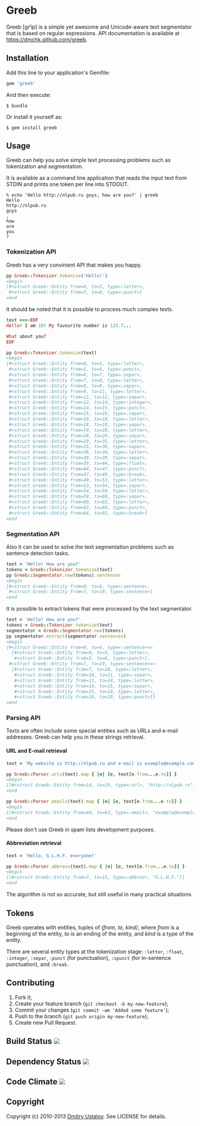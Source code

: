 # Greeb
Greeb [grʲip] is a simple yet awesome and Unicode-aware text segmentator
that is based on regular expressions. API documentation is available at
<https://dmchk.github.com/greeb>.

## Installation
Add this line to your application's Gemfile:

```ruby
gem 'greeb'
```

And then execute:

    $ bundle

Or install it yourself as:

    $ gem install greeb

## Usage
Greeb can help you solve simple text processing problems such as
tokenization and segmentation.

It is available as a command line application that reads the input
text from STDIN and prints one token per line into STDOUT.

```
% echo 'Hello http://nlpub.ru guys, how are you?' | greeb
Hello
http://nlpub.ru
guys
,
how
are
you
?
```

### Tokenization API
Greeb has a very convinient API that makes you happy.

```ruby
pp Greeb::Tokenizer.tokenize('Hello!')
=begin
[#<struct Greeb::Entity from=0, to=5, type=:letter>,
 #<struct Greeb::Entity from=5, to=6, type=:punct>]
=end
```

It should be noted that it is possible to process much complex texts.

```ruby
text =<<-EOF
Hello! I am 18! My favourite number is 133.7...

What about you?
EOF

pp Greeb::Tokenizer.tokenize(text)
=begin
[#<struct Greeb::Entity from=0, to=5, type=:letter>,
 #<struct Greeb::Entity from=5, to=6, type=:punct>,
 #<struct Greeb::Entity from=6, to=7, type=:separ>,
 #<struct Greeb::Entity from=7, to=8, type=:letter>,
 #<struct Greeb::Entity from=8, to=9, type=:separ>,
 #<struct Greeb::Entity from=9, to=11, type=:letter>,
 #<struct Greeb::Entity from=11, to=12, type=:separ>,
 #<struct Greeb::Entity from=12, to=14, type=:integer>,
 #<struct Greeb::Entity from=14, to=15, type=:punct>,
 #<struct Greeb::Entity from=15, to=16, type=:separ>,
 #<struct Greeb::Entity from=16, to=18, type=:letter>,
 #<struct Greeb::Entity from=18, to=19, type=:separ>,
 #<struct Greeb::Entity from=19, to=28, type=:letter>,
 #<struct Greeb::Entity from=28, to=29, type=:separ>,
 #<struct Greeb::Entity from=29, to=35, type=:letter>,
 #<struct Greeb::Entity from=35, to=36, type=:separ>,
 #<struct Greeb::Entity from=36, to=38, type=:letter>,
 #<struct Greeb::Entity from=38, to=39, type=:separ>,
 #<struct Greeb::Entity from=39, to=44, type=:float>,
 #<struct Greeb::Entity from=44, to=47, type=:punct>,
 #<struct Greeb::Entity from=47, to=49, type=:break>,
 #<struct Greeb::Entity from=49, to=53, type=:letter>,
 #<struct Greeb::Entity from=53, to=54, type=:separ>,
 #<struct Greeb::Entity from=54, to=59, type=:letter>,
 #<struct Greeb::Entity from=59, to=60, type=:separ>,
 #<struct Greeb::Entity from=60, to=63, type=:letter>,
 #<struct Greeb::Entity from=63, to=64, type=:punct>,
 #<struct Greeb::Entity from=64, to=65, type=:break>]
=end
```

### Segmentation API
Also it can be used to solve the text segmentation problems
such as sentence detection tasks.

```ruby
text = 'Hello! How are you?'
tokens = Greeb::Tokenizer.tokenize(text)
pp Greeb::Segmentator.new(tokens).sentences
=begin
[#<struct Greeb::Entity from=0, to=6, type=:sentence>,
 #<struct Greeb::Entity from=7, to=19, type=:sentence>]
=end
```

It is possible to extract tokens that were processed by the text
segmentator.

```ruby
text = 'Hello! How are you?'
tokens = Greeb::Tokenizer.tokenize(text)
segmentator = Greeb::Segmentator.new(tokens)
pp segmentator.extract(segmentator.sentences)
=begin
{#<struct Greeb::Entity from=0, to=6, type=:sentence>=>
  [#<struct Greeb::Entity from=0, to=5, type=:letter>,
   #<struct Greeb::Entity from=5, to=6, type=:punct>],
 #<struct Greeb::Entity from=7, to=19, type=:sentence>=>
  [#<struct Greeb::Entity from=7, to=10, type=:letter>,
   #<struct Greeb::Entity from=10, to=11, type=:separ>,
   #<struct Greeb::Entity from=11, to=14, type=:letter>,
   #<struct Greeb::Entity from=14, to=15, type=:separ>,
   #<struct Greeb::Entity from=15, to=18, type=:letter>,
   #<struct Greeb::Entity from=18, to=19, type=:punct>]}
=end
```

### Parsing API
Texts are often include some special entities such as URLs and e-mail
addresses. Greeb can help you in these strings retrieval.

#### URL and E-mail retrieval
```ruby
text = 'My website is http://nlpub.ru and e-mail is example@example.com.'

pp Greeb::Parser.urls(text).map { |e| [e, text[e.from...e.to]] }
=begin
[[#<struct Greeb::Entity from=14, to=29, type=:url>, "http://nlpub.ru"]]
=end

pp Greeb::Parser.emails(text).map { |e| [e, text[e.from...e.to]] }
=begin
[[#<struct Greeb::Entity from=44, to=63, type=:email>, "example@example.com"]]
=end
```

Please don't use Greeb in spam lists development purposes.

#### Abbreviation retrieval
```ruby
text = 'Hello, G.L.H.F. everyone!'

pp Greeb::Parser.abbrevs(text).map { |e| [e, text[e.from...e.to]] }
=begin
[[#<struct Greeb::Entity from=7, to=15, type=:abbrev>, "G.L.H.F."]]
=end
```

The algorithm is not so accurate, but still useful in many practical
situations.

## Tokens
Greeb operates with entities, tuples of *(from, to, kind)*, where
*from* is a beginning of the entity, *to* is an ending of the entity,
and *kind* is a type of the entity.

There are several entity types at the tokenization stage: `:letter`,
`:float`, `:integer`, `:separ`, `:punct` (for punctuation), `:spunct`
(for in-sentence punctuation), and `:break`.

## Contributing
1. Fork it;
2. Create your feature branch (`git checkout -b my-new-feature`);
3. Commit your changes (`git commit -am 'Added some feature'`);
4. Push to the branch (`git push origin my-new-feature`);
5. Create new Pull Request.

## Build Status [<img src="https://secure.travis-ci.org/dmchk/greeb.png"/>](http://travis-ci.org/dmchk/greeb)

## Dependency Status [<img src="https://gemnasium.com/dmchk/greeb.png"/>](https://gemnasium.com/dmchk/greeb)

## Code Climate [<img src="https://codeclimate.com/github/dmchk/greeb.png"/>](https://codeclimate.com/github/dmchk/greeb)

## Copyright

Copyright (c) 2010-2013 [Dmitry Ustalov]. See LICENSE for details.

[Dmitry Ustalov]: http://eveel.ru
